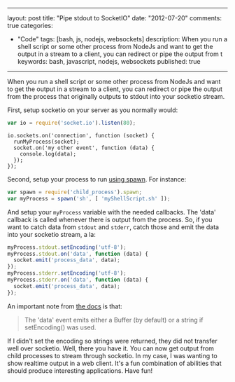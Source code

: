 
---
layout: post
title: "Pipe stdout to SocketIO"
date: "2012-07-20"
comments: true
categories:
  - "Code"
tags: [bash, js, nodejs, websockets]
description: When you run a shell script or some other process from NodeJs and want to get the output in a stream to a client, you can redirect or pipe the output from t
keywords: bash, javascript, nodejs, websockets
published: true
---

When you run a shell script or some other process from NodeJs and want to get the output in a stream to a client, you can redirect or pipe the output from the process that originally outputs to stdout into your socketio stream.  
<!--more-->

First, setup socketio on your server as you normally would:

```js
var io = require('socket.io').listen(80);
```

    io.sockets.on('connection', function (socket) {
      runMyProcess(socket);
      socket.on('my other event', function (data) {
        console.log(data);
      });
    });

Second, setup your process to run [using spawn](http://rockycode.com/blog/run-shell-script-nodejs/).  For instance:

```js
var spawn = require('child_process').spawn;
var myProcess = spawn('sh', [ 'myShellScript.sh' ]);
```

And setup your `myProcess` variable with the needed callbacks.  The 'data' callback is called whenever there is output from the process.  So, if you want to catch data from `stdout` and `stderr`, catch those and emit the data into your socketio stream, a la:

```js
myProcess.stdout.setEncoding('utf-8');
myProcess.stdout.on('data', function (data) {
  socket.emit('process_data', data);
});
myProcess.stderr.setEncoding('utf-8');
myProcess.stderr.on('data', function (data) {
  socket.emit('process_data', data);
});
```

An important note from [the docs](http://nodejs.org/api/stream.html#stream_event_data) is that:

> The 'data' event emits either a Buffer (by default) or a string if setEncoding() was used.

If I didn't set the encoding so strings were returned, they did not transfer well over socketio.  Well, there you have it.  You can now get output from child processes to stream through socketio.  In my case, I was wanting to show realtime output in a web client.  It's a fun combination of abilities that should produce interesting applications.  Have fun!

  
